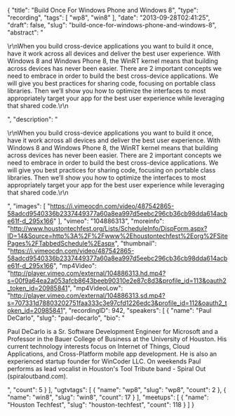 {
  "title": "Build Once For Windows Phone and Windows 8",
  "type": "recording",
  "tags": [
    "wp8",
    "win8"
  ],
  "date": "2013-09-28T02:41:25",
  "draft": false,
  "slug": "build-once-for-windows-phone-and-windows-8",
  "abstract": "<p>\r\nWhen you build cross-device applications you want to build it once, have it work across all devices and deliver the best user experience. With Windows 8 and Windows Phone 8, the WinRT kernel means that building across devices has never been easier. There are 2 important concepts we need to embrace in order to build the best cross-device applications. We will give you best practices for sharing code, focusing on portable class libraries. Then we’ll show you how to optimize the interfaces to most appropriately target your app for the best user experience while leveraging that shared code.\r\n</p>",
  "description": "<p>\r\nWhen you build cross-device applications you want to build it once, have it work across all devices and deliver the best user experience. With Windows 8 and Windows Phone 8, the WinRT kernel means that building across devices has never been easier. There are 2 important concepts we need to embrace in order to build the best cross-device applications. We will give you best practices for sharing code, focusing on portable class libraries. Then we’ll show you how to optimize the interfaces to most appropriately target your app for the best user experience while leveraging that shared code.\r\n</p>",
  "images": [
    "https://i.vimeocdn.com/video/487542865-58adcd9540336b2337449377a60a8ea997d5eebc296cb36cb98dda614acbe61f-d_295x166"
  ],
  "vimeo": "104886313",
  "moreinfo": "http://www.houstontechfest.org/Lists/ScheduleInfo/DispForm.aspx?ID=14&Source=http%3A%2F%2Fwww%2Ehoustontechfest%2Eorg%2FSitePages%2FTabbedSchedule%2Easpx",
  "thumbnail": "https://i.vimeocdn.com/video/487542865-58adcd9540336b2337449377a60a8ea997d5eebc296cb36cb98dda614acbe61f-d_295x166",
  "mp4Video": "http://player.vimeo.com/external/104886313.hd.mp4?s=00f9a64ea2a053afcb8643beeb90310e2e87c8d3&profile_id=113&oauth2_token_id=20985841",
  "mp4VideoLow": "http://player.vimeo.com/external/104886313.sd.mp4?s=707331d78803202751faa333c3e97cfd1226edc3&profile_id=112&oauth2_token_id=20985841",
  "recordingID": 942,
  "speakers": [
    {
      "name": "Paul DeCarlo",
      "slug": "paul-decarlo",
      "bio": "<p>Paul DeCarlo is a Sr. Software Development Engineer for Microsoft and a Professor in the Bauer College of Business at the University of Houston. His current technology interests focus on Internet of Things, Cloud Applications, and Cross-Platform mobile app development. He is also an experienced startup founder for WinCoder LLC. On weekends Paul performs as lead vocalist in Houston's Tool Tribute band - Spiral Out (spiraloutband.com).</p>",
      "count": 5
    }
  ],
  "ugtvtags": [
    {
      "name": "wp8",
      "slug": "wp8",
      "count": 2
    },
    {
      "name": "win8",
      "slug": "win8",
      "count": 17
    }
  ],
  "meetups": [
    {
      "name": "Houston Techfest",
      "slug": "houston-techfest",
      "count": 118
    }
  ]
}